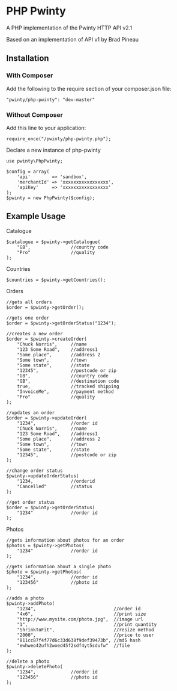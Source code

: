 # PHP Pwinty

A PHP implementation of the Pwinty HTTP API v2.1

Based on an implementation of API v1 by Brad Pineau

## Installation

### With Composer

Add the following to the require section of your composer.json file:

    "pwinty/php-pwinty": "dev-master"

### Without Composer

Add this line to your application:

    require_once("/pwinty/php-pwinty.php");

Declare a new instance of php-pwinty

    use pwinty\PhpPwinty;

    $config = array(
        'api'        => 'sandbox',
        'merchantId' => 'xxxxxxxxxxxxxxxxx',
        'apiKey'     => 'xxxxxxxxxxxxxxxxx'
    );
    $pwinty = new PhpPwinty($config);

## Example Usage

Catalogue

    $catalogue = $pwinty->getCatalogue(
        "GB",               //country code
        "Pro"               //quality
    );

Countries

    $countries = $pwinty->getCountries();   

Orders

    //gets all orders
    $order = $pwinty->getOrder(); 

    //gets one order
    $order = $pwinty->getOrderStatus("1234"); 

    //creates a new order
    $order = $pwinty->createOrder(
        "Chuck Norris",     //name
        "123 Some Road",    //address1
        "Some place",       //address 2
        "Some town",        //town
        "Some state",       //state
        "12345",            //postcode or zip
        "GB",               //country code
        "GB",               //destination code
        true,               //tracked shipping
        "InvoiceMe",        //payment method
        "Pro"               //quality
    );

    //updates an order
    $order = $pwinty->updateOrder(
        "1234",             //order id
        "Chuck Norris",     //name
        "123 Some Road",    //address1
        "Some place",       //address 2
        "Some town",        //town
        "Some state",       //state
        "12345",            //postcode or zip
    );

    //change order status
    $pwinty->updateOrderStatus(
        "1234,              //orderid
        "Cancelled"         //status
    );

    //get order status
    $order = $pwinty->getOrderStatus(
        "1234"              //order id
    );

Photos
    
    //gets information about photos for an order
    $photos = $pwinty->getPhotos(
        "1234"              //order id
    );

    //gets information about a single photo
    $photo = $pwinty->getPhotos(
        "1234",             //order id
        "123456"            //photo id
    );

    //adds a photo
    $pwinty->addPhoto(
        "1234",                             //order id
        "4x6",                              //print size
        "http://www.mysite.com/photo.jpg",  //image url
        "1",                                //print quantity
        "ShrinkToFit",                      //resize method
        "2000",                             //price to user
        "811cc87f4f77d6c33d638f9def39473b", //md5 hash
        "ewhweo42ufh2woed45f2sdf4yt5sdufw"  //file
    );                              

    //delete a photo
    $pwinty->deletePhoto(
        "1234",             //order id
        "123456"            //photo id
    );